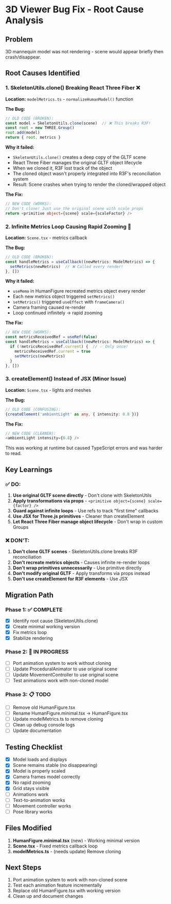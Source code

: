 # 3D Viewer Bug Fix - Root Cause Analysis

## Problem
3D mannequin model was not rendering - scene would appear briefly then crash/disappear.

## Root Causes Identified

### 1. **SkeletonUtils.clone() Breaking React Three Fiber** ❌
**Location:** `modelMetrics.ts` - `normalizeHumanModel()` function

**The Bug:**
```typescript
// OLD CODE (BROKEN):
const model = SkeletonUtils.clone(scene)  // ❌ This breaks R3F!
const root = new THREE.Group()
root.add(model)
return { root, metrics }
```

**Why it failed:**
- `SkeletonUtils.clone()` creates a deep copy of the GLTF scene
- React Three Fiber manages the original GLTF object lifecycle
- When we cloned it, R3F lost track of the object
- The cloned object wasn't properly integrated into R3F's reconciliation system
- Result: Scene crashes when trying to render the cloned/wrapped object

**The Fix:**
```typescript
// NEW CODE (WORKS):
// Don't clone! Just use the original scene with scale props
return <primitive object={scene} scale={scaleFactor} />
```

### 2. **Infinite Metrics Loop Causing Rapid Zooming** 🔄
**Location:** `Scene.tsx` - metrics callback

**The Bug:**
```typescript
// OLD CODE (BROKEN):
const handleMetrics = useCallback((newMetrics: ModelMetrics) => {
  setMetrics(newMetrics)  // ❌ Called every render!
}, [])
```

**Why it failed:**
- `useMemo` in HumanFigure recreated metrics object every render
- Each new metrics object triggered `setMetrics()`
- `setMetrics()` triggered `useEffect` with `frameCamera()`
- Camera framing caused re-render
- Loop continued infinitely → rapid zooming

**The Fix:**
```typescript
// NEW CODE (WORKS):
const metricsReceivedRef = useRef(false)
const handleMetrics = useCallback((newMetrics: ModelMetrics) => {
  if (!metricsReceivedRef.current) {  // ✅ Only once!
    metricsReceivedRef.current = true
    setMetrics(newMetrics)
  }
}, [])
```

### 3. **createElement() Instead of JSX** (Minor Issue)
**Location:** `Scene.tsx` - lights and meshes

**The Bug:**
```typescript
// OLD CODE (CONFUSING):
{createElement('ambientLight' as any, { intensity: 0.8 })}
```

**The Fix:**
```typescript
// NEW CODE (CLEANER):
<ambientLight intensity={0.8} />
```

This was working at runtime but caused TypeScript errors and was harder to read.

## Key Learnings

### ✅ DO:
1. **Use original GLTF scene directly** - Don't clone with SkeletonUtils
2. **Apply transformations via props** - `<primitive object={scene} scale={factor} />`
3. **Guard against infinite loops** - Use refs to track "first time" callbacks
4. **Use JSX for Three.js primitives** - Cleaner than createElement
5. **Let React Three Fiber manage object lifecycle** - Don't wrap in custom Groups

### ❌ DON'T:
1. **Don't clone GLTF scenes** - SkeletonUtils.clone breaks R3F reconciliation
2. **Don't recreate metrics objects** - Causes infinite re-render loops
3. **Don't wrap primitives unnecessarily** - Use primitive directly
4. **Don't modify original GLTF** - Apply transforms via props instead
5. **Don't use createElement for R3F elements** - Use JSX

## Migration Path

### Phase 1: ✅ COMPLETE
- [x] Identify root cause (SkeletonUtils.clone)
- [x] Create minimal working version
- [x] Fix metrics loop
- [x] Stabilize rendering

### Phase 2: 🔄 IN PROGRESS
- [ ] Port animation system to work without cloning
- [ ] Update ProceduralAnimator to use original scene
- [ ] Update MovementController to use original scene
- [ ] Test animations work with non-cloned model

### Phase 3: 📋 TODO
- [ ] Remove old HumanFigure.tsx
- [ ] Rename HumanFigure.minimal.tsx → HumanFigure.tsx
- [ ] Update modelMetrics.ts to remove cloning
- [ ] Clean up debug console logs
- [ ] Update documentation

## Testing Checklist

- [x] Model loads and displays
- [x] Scene remains stable (no disappearing)
- [x] Model is properly scaled
- [x] Camera frames model correctly
- [x] No rapid zooming
- [x] Grid stays visible
- [ ] Animations work
- [ ] Text-to-animation works
- [ ] Movement controller works
- [ ] Pose library works

## Files Modified

1. **HumanFigure.minimal.tsx** (new) - Working minimal version
2. **Scene.tsx** - Fixed metrics callback loop
3. **modelMetrics.ts** - (needs update) Remove cloning

## Next Steps

1. Port animation system to work with non-cloned scene
2. Test each animation feature incrementally
3. Replace old HumanFigure.tsx with working version
4. Clean up and document changes
